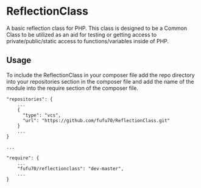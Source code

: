 # ReflectionClass
A basic reflection class for PHP. This class is designed to be a Common Class to be utilized as an aid for testing or getting access to private/public/static access to functions/variables inside of PHP.

## Usage

To include the ReflectionClass in your composer file add the repo directory into your repositories section in the composer file and add the name of the module into the require section of the composer file.

```
"repositories": {
    ...
    { 
      "type": "vcs", 
      "url": "https://github.com/fufu70/ReflectionClass.git"
    }
    ...
}

...

"require": {
    ...
    "fufu70/reflectionclass": "dev-master",
    ...
}
```
